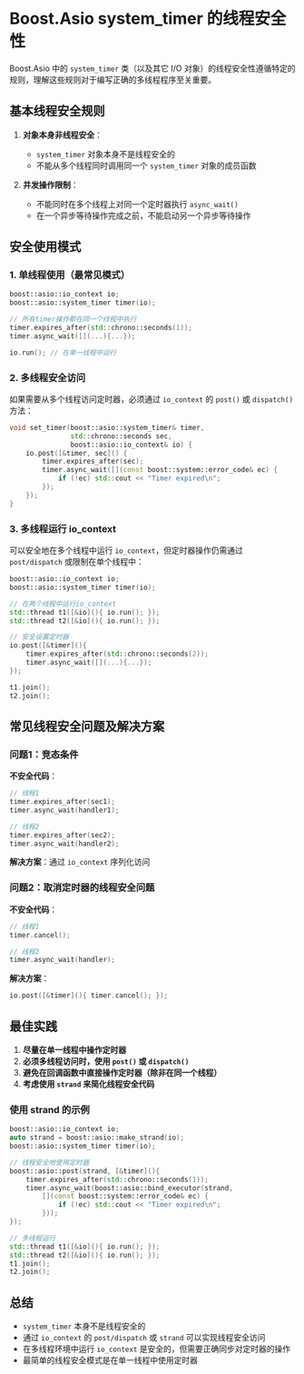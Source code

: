 # Boost.Asio system_timer 的线程安全性

Boost.Asio 中的 `system_timer` 类（以及其它 I/O 对象）的线程安全性遵循特定的规则，理解这些规则对于编写正确的多线程程序至关重要。

## 基本线程安全规则

1. **对象本身非线程安全**：
   - `system_timer` 对象本身不是线程安全的
   - 不能从多个线程同时调用同一个 `system_timer` 对象的成员函数

2. **并发操作限制**：
   - 不能同时在多个线程上对同一个定时器执行 `async_wait()`
   - 在一个异步等待操作完成之前，不能启动另一个异步等待操作

## 安全使用模式

### 1. 单线程使用（最常见模式）

```cpp
boost::asio::io_context io;
boost::asio::system_timer timer(io);

// 所有timer操作都在同一个线程中执行
timer.expires_after(std::chrono::seconds(1));
timer.async_wait([](...){...});

io.run(); // 在单一线程中运行
```

### 2. 多线程安全访问

如果需要从多个线程访问定时器，必须通过 `io_context` 的 `post()` 或 `dispatch()` 方法：

```cpp
void set_timer(boost::asio::system_timer& timer, 
               std::chrono::seconds sec,
               boost::asio::io_context& io) {
    io.post([&timer, sec]() {
        timer.expires_after(sec);
        timer.async_wait([](const boost::system::error_code& ec) {
            if (!ec) std::cout << "Timer expired\n";
        });
    });
}
```

### 3. 多线程运行 io_context

可以安全地在多个线程中运行 `io_context`，但定时器操作仍需通过 `post/dispatch` 或限制在单个线程中：

```cpp
boost::asio::io_context io;
boost::asio::system_timer timer(io);

// 在两个线程中运行io_context
std::thread t1([&io](){ io.run(); });
std::thread t2([&io](){ io.run(); });

// 安全设置定时器
io.post([&timer](){
    timer.expires_after(std::chrono::seconds(2));
    timer.async_wait([](...){...});
});

t1.join();
t2.join();
```

## 常见线程安全问题及解决方案

### 问题1：竞态条件

**不安全代码**：
```cpp
// 线程1
timer.expires_after(sec1);
timer.async_wait(handler1);

// 线程2
timer.expires_after(sec2);
timer.async_wait(handler2);
```

**解决方案**：通过 `io_context` 序列化访问

### 问题2：取消定时器的线程安全问题

**不安全代码**：
```cpp
// 线程1
timer.cancel();

// 线程2
timer.async_wait(handler);
```

**解决方案**：
```cpp
io.post([&timer](){ timer.cancel(); });
```

## 最佳实践

1. **尽量在单一线程中操作定时器**
2. **必须多线程访问时，使用 `post()` 或 `dispatch()`**
3. **避免在回调函数中直接操作定时器（除非在同一个线程）**
4. **考虑使用 `strand` 来简化线程安全代码**

### 使用 strand 的示例

```cpp
boost::asio::io_context io;
auto strand = boost::asio::make_strand(io);
boost::asio::system_timer timer(io);

// 线程安全地使用定时器
boost::asio::post(strand, [&timer](){
    timer.expires_after(std::chrono::seconds(1));
    timer.async_wait(boost::asio::bind_executor(strand, 
        [](const boost::system::error_code& ec) {
            if (!ec) std::cout << "Timer expired\n";
        }));
});

// 多线程运行
std::thread t1([&io](){ io.run(); });
std::thread t2([&io](){ io.run(); });
t1.join();
t2.join();
```

## 总结

- `system_timer` 本身不是线程安全的
- 通过 `io_context` 的 `post/dispatch` 或 `strand` 可以实现线程安全访问
- 在多线程环境中运行 `io_context` 是安全的，但需要正确同步对定时器的操作
- 最简单的线程安全模式是在单一线程中使用定时器
